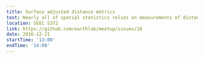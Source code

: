 ```yaml
---
title: Surface adjusted distance metrics
text: Nearly all of spatial statistics relies on measurements of distance, which is often computed as the planar distance from one location to another. Friday, Yi Qiang will present come ongoing work to integrate LiDAR and digital elevation models to compute surface adjusted distances, which may more accurately reflect distances of interest for many physical and biological processes.
location: SEEC S372
link: https://github.com/earthlab/meetup/issues/18
date: 2016-12-21
startTime: '13:00'
endTime: '14:00'
---
```


